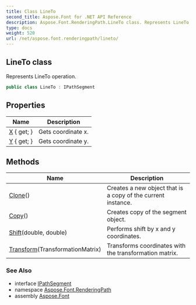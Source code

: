 ```yaml
---
title: Class LineTo
second_title: Aspose.Font for .NET API Reference
description: Aspose.Font.RenderingPath.LineTo class. Represents LineTo operation
type: docs
weight: 520
url: /net/aspose.font.renderingpath/lineto/
---
```

## LineTo class

Represents LineTo operation.

```csharp
public class LineTo : IPathSegment
```

## Properties

| Name | Description |
| --- | --- |
| [X](../../aspose.font.renderingpath/lineto/x/) { get; } | Gets coordinate x. |
| [Y](../../aspose.font.renderingpath/lineto/y/) { get; } | Gets coordinate y. |

## Methods

| Name | Description |
| --- | --- |
| [Clone](../../aspose.font.renderingpath/lineto/clone/)() | Creates a new object that is a copy of the current instance. |
| [Copy](../../aspose.font.renderingpath/lineto/copy/)() | Creates copy of the segment object. |
| [Shift](../../aspose.font.renderingpath/lineto/shift/)(double, double) | Performs shift by x and y coordinates. |
| [Transform](../../aspose.font.renderingpath/lineto/transform/)(TransformationMatrix) | Transforms coordinates with the transformation matrix. |

### See Also

* interface [IPathSegment](../ipathsegment/)
* namespace [Aspose.Font.RenderingPath](../../aspose.font.renderingpath/)
* assembly [Aspose.Font](../../)


